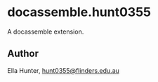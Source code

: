 # docassemble.hunt0355

A docassemble extension.

## Author

Ella Hunter, hunt0355@flinders.edu.au

